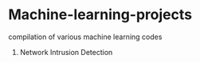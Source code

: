 # Machine-learning-projects
compilation of various machine learning codes 
1. Network Intrusion Detection
